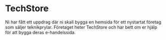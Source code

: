 # TechStore
Ni har fått ett uppdrag där ni skall bygga en hemsida för ett nystartat företag som säljer teknikprylar. Företaget heter TechStore och har bett om er hjälp för att bygga deras e-handelssida. 
